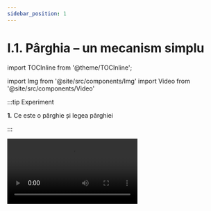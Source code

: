 ```yaml
---
sidebar_position: 1
---
```


# I.1. Pârghia – un mecanism simplu



import TOCInline from '@theme/TOCInline';

<TOCInline toc={toc} />





import Img from '@site/src/components/Img'
import Video from '@site/src/components/Video'



 

:::tip Experiment

**1.** Ce este o pârghie și legea pârghiei

:::


<Video src="https://www.youtube.com/embed/dv8qOY44FmQ" />


<br></br>

**Materiale necesare:** ață cu cârlig, disc cu perforații, suport, cârlig cu mase marcate, trepied, tijă lungă și scurtă, clemă, bară rigidă cu orificii, dinamometru.
 



**Descrierea experimentului:** 

- Montează bara cu orificii astfel încât punctul de sprijin al barei poziționate orizontal să se afle între punctele de aplicație ale celor două forțe care acționează asupra barei.
 
- Agață de bară, cu ajutorul unui cârlig, mase marcate și apoi trage în jos de bară cu ajutorul dinamometrului până când bara se va afla în poziție orizontală, în echilibru de rotație.
 
- Notează greutatea corpului agățat (R = G = m • g), ce reprezintă forța de rezistență ce acționează asupra barei, și forța indicată de dinamometru (F), ce reprezintă forța activă de acțiune asupra barei, astfel încât aceasta să se afle în echilibru.
 
- Măsoară brațele celor două forțe față de punctul de sprijin al barei.
 
- Calculează momentele celor două forțe în raport cu punctul de sprijin al barei și formulează o concluzie.


 





:::note Observaţie

Bara este în echilibru de rotație atunci când momentul forței active este egal cu momentul forței rezistente: M<sub>F</sub> = M<sub>R</sub>.

**F • b<sub>F</sub> = R • b<sub>R</sub>.**
 

:::





:::important Definiţie

Pârghia este o bară rigidă ce se poate roti în jurul unui punct de sprijin (O), asupra căreia acționează două forțe: 

- forța activă (F), forța cu care omul acționează asupra pârghiei
- forța rezistentă (R), forța ce trebuie învinsă cu ajutorul pârghiei.


:::



:::important Definiţie

**Legea pârghiei:**
 
**“Raportul celor două forțe ce acționează asupra unei pârghii este egal cu raportul invers al brațelor celor două forțe. “**

<Img className="img-responsive4" src="biologie/fizicainlumeavie/miscarea-si-parghiile/1_1_Poza6_LegeaParghiei_vers2.jpg" width="1000" height="121" />


:::


:::important


În funcție de poziția punctului de sprijin și a punctelor de aplicație ale celor două forțe, activă și rezistentă, se definesc trei tipuri de pârghii:

- **Pârghia de ordinul I** are punctul de sprijin (O) între punctul de aplicație al forței active (A) și punctul de aplicație al forței rezistente ( B ), iar la fiecare capăt al ei acționează forța activă (F), respectiv forța rezistentă (R), având același sens. În aplicațiile practice, modulul forței active este mai mic (sau egal) cu modulul forței rezistente: F ≤ R, deoarece brațul forței active este mai mare sau egal cu brațul forței rezistente, b<sub>F</sub> ≥ b<sub>R</sub>. 

**Exemple:** foarfecele, patentul, cleștele de cuie, cazmaua, ranga (levierul), balanța, balansoarul etc.
 
- **Pârghia de ordinul II** are punctul de sprijin la un capăt, iar la celălalt capăt este punctul de aplicație al forței active. Forța activă acționează la un capăt, iar forța rezistentă in interiorul pârghiei, având sensuri opuse.

**Exemple:** Roaba, pedala de frână de picior de la mașină, desfăcător de bere, cleștele de spart nuci, cleștele de pisat usturoi, perforatorul etc.

- **Pârghia de ordinul III** are punctul de sprijin la un capăt, iar la celălalt capăt este punctul de aplicație al forței rezistente. Forța rezistentă acționează la un capăt, iar forța activă in interiorul pârghiei, având sensuri opuse.

**Exemple:** penseta, capsatorul, dispozitivul pentru scos sâmburi de cireșe/vișine, lopata, mătura cu coadă. 


:::




<br></br>


<Video src="https://www.youtube.com/embed/HPGQgFTfL4s" />

<br></br>
<br></br>




:::note Observaţie

Când corpul omenesc execută diferite mișcări, se formează pârghii.


**Clasificarea pârghiilor din organismul uman după ordinul lor :**

**1) Pârghii de ordinul I:**


- Capul în echilibru pe coloana vertebrală. Punctul de sprijin (O) este vertebra atlas (prima vertebră cervicală), greutatea capului este forța rezistentă (R), iar forța activă (F) este dezvoltată de mușchii cefei.



<Img className="img-responsive4" src="biologie/fizicainlumeavie/miscarea-si-parghiile/1_1_Poza6bis_ParghieOrdin1_CapulInEchilibru.jpg" width="1000" height="687" />

<br></br>
<br></br>


- Trunchiul când se află în echilibru pe picioare.
 
- Antebrațul în extensie.

- Piciorul când este fixat pe sol (la mers, alergare, în cădere).



**2) Pârghii de ordinul II :**


- Piciorul sprijinit pe degete (când stăm pe vârfuri), ca balerinele. Forța rezistentă este greutatea corpului transmisă prin tibie. Forța activă este cea a mușchilor inserați prin tendonul lui Ahile pe calcaneu. 


<Img className="img-responsive4" src="biologie/fizicainlumeavie/miscarea-si-parghiile/1_1_Poza6bis2_ParghieOrdin2_PiciorPeVarfuri.jpg" width="1000" height="404" />

<br></br>
<br></br>

- Segmentul membrului superior în timpul executării flotărilor.


- Incisivii și caninii.




**3) Pârghii de ordinul III :**

- Ridicarea antebrațului în flexiune. Bicepsul se contractă și produce o forță activă pe antebraț. Forța rezistentă este greutatea mâinii ridicate.


<Img className="img-responsive4" src="biologie/fizicainlumeavie/miscarea-si-parghiile/1_1_Poza6bis3_ParghieOrdin3_AntebratFlexat.jpg" width="1000" height="280" />

<br></br>
<br></br>

- Coastele, în timpul respirației (inspirație și expirație).

- Gamba la fotbal în timpul unui voleu.

- Mâna când prinde un corp ca o pensetă.



:::




